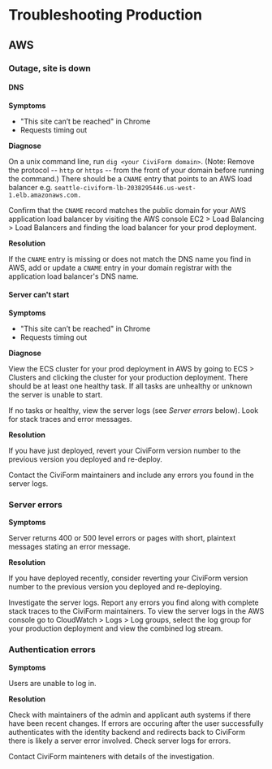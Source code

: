 # Troubleshooting Production

## AWS

### Outage, site is down

#### DNS

**Symptoms**

- "This site can’t be reached" in Chrome
- Requests timing out

**Diagnose**

On a unix command line, run `dig <your CiviForm domain>`. (Note: Remove the protocol -- `http` or `https` -- from the front of your domain before running the command.) There should be a `CNAME` entry that points to an AWS
load balancer e.g. `seattle-civiform-lb-2038295446.us-west-1.elb.amazonaws.com.`

Confirm that the `CNAME` record matches the public domain for your AWS application load balancer by visiting
the AWS console EC2 > Load Balancing > Load Balancers and finding the load balancer for your prod deployment.

**Resolution**

If the `CNAME` entry is missing or does not match the DNS name you find in AWS, add or update a `CNAME` entry in your domain registrar with the application load balancer's DNS name.

#### Server can't start

**Symptoms**

- "This site can’t be reached" in Chrome
- Requests timing out

**Diagnose**

View the ECS cluster for your prod deployment in AWS by going to ECS > Clusters and clicking the cluster for your production deployment. There should be at least one healthy task. If all tasks are unhealthy or unknown the server is unable to start.

If no tasks or healthy, view the server logs (see _Server errors_ below). Look for stack traces and error messages.

**Resolution**

If you have just deployed, revert your CiviForm version number to the previous version you deployed and re-deploy.

Contact the CiviForm maintainers and include any errors you found in the server logs.

### Server errors

**Symptoms**

Server returns 400 or 500 level errors or pages with short, plaintext messages stating an error message.

**Resolution**

If you have deployed recently, consider reverting your CiviForm version number to the previous version you deployed and re-deploying.

Investigate the server logs. Report any errors you find along with complete stack traces to the CiviForm maintainers. To view the server logs in the AWS console go to CloudWatch > Logs > Log groups, select the log group for your production deployment and view the combined log stream.

### Authentication errors

**Symptoms**

Users are unable to log in.

**Resolution**

Check with maintainers of the admin and applicant auth systems if there have been recent changes. If errors are occuring after the user successfully authenticates with the identity backend and redirects back to CiviForm there is likely a server error involved. Check server logs for errors.

Contact CiviForm mainteners with details of the investigation.

